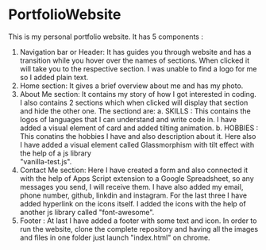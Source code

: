 # PortfolioWebsite
This is my personal portfolio website. It has 5 components :
1. Navigation bar or Header: It has guides you through website and has a transition while you hover over the names of sections. When clicked it will take you to the respective section. I was unable to find a logo 
                             for me so I added plain text.
2. Home section: It gives a brief overview about me and has my photo.
3. About Me section: It contains my story of how I got interested in coding. I also contains 2 sections which when clicked will display that section and hide the other one. The sectiond are:
                      a. SKILLS : This contains the logos of languages that I can understand and write code in. I have added a visual element of card and added tilting animation.
                      b. HOBBIES : This conatins the hobbies I have and also description about it. Here also I have added a visual element called Glassmorphism with tilt effect with the help of a js library   
                                   "vanilla-test.js".
4. Contact Me section: Here I have created a form and also connected it with the help of Apps Script extension to a Google Spreadsheet, so any messages you send, I will receive them. I have also added my email, 
                       phone number, github, linkdin and instagram. For the last three I have added hyperlink on the icons itself. I added the icons with the help of another js library called "font-awesome".
5. Footer : At last I have added a footer with some text and icon.
In order to run the website, clone the complete repository and having all the images and files in one folder just launch "index.html" on chrome.
